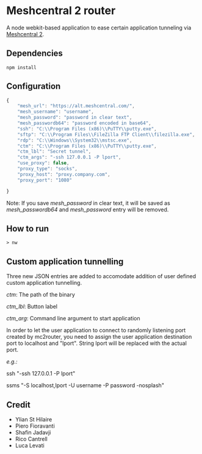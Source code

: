 # Meshcentral 2 router

A node webkit-based application to ease certain application tunneling via [Meshcentral 2](https://github.com/Ylianst/MeshCentral). 
## Dependencies
```
npm install
```

## Configuration

```javascript
{
    "mesh_url": "https://alt.meshcentral.com/",    
	"mesh_username": "username",
	"mesh_password": "password in clear text",
	"mesh_passwordb64": "password encoded in base64",
	"ssh": "C:\\Program Files (x86)\\PuTTY\\putty.exe",
	"sftp": "C:\\Program Files\\FileZilla FTP Client\\filezilla.exe",
	"rdp": "C:\\Windows\\System32\\mstsc.exe",
	"ctm": "C:\\Program Files (x86)\\PuTTY\\putty.exe",
	"ctm_lbl": "Secret tunnel",
	"ctm_args": "-ssh 127.0.0.1 -P lport",
	"use_proxy": false,
	"proxy_type": "socks",
	"proxy_host": "proxy.company.com",
	"proxy_port": "1080"

}

```

Note: If you save *mesh_password* in clear text, it will be saved as *mesh_passwordb64* and *mesh_password* entry will be removed.

## How to run
```
> nw
```

## Custom application tunnelling
Three new JSON entries are added to accomodate addition of user defined custom application tunnelling.

_ctm_: The path of the binary

_ctm_lbl_: Button label

_ctm_arg_: Command line argument to start application

In order to let the user application to connect to randomly listening port created by mc2router, you need to assign the user application destination port to localhost and "lport". String lport will be replaced with the actual port.

_e.g.:_

ssh "-ssh 127.0.0.1 -P lport"

ssms "-S localhost,lport -U username -P password -nosplash"

## Credit
* Ylian St Hilaire
* Piero Fioravanti
* Shafin Jadavji
* Rico Cantrell
* Luca Levati
